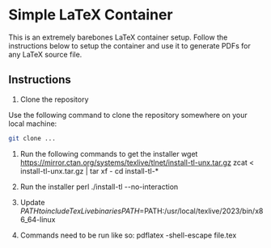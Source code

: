 # Simple LaTeX Container

This is an extremely barebones LaTeX container setup. Follow the instructions below to setup the container and use it to generate PDFs for any LaTeX source file. 

## Instructions

1. Clone the repository

Use the following command to clone the repository somewhere on your local machine:
```bash
git clone ...
```

1. Run the following commands to get the installer
wget https://mirror.ctan.org/systems/texlive/tlnet/install-tl-unx.tar.gz
zcat < install-tl-unx.tar.gz | tar xf -
cd install-tl-*

2. Run the installer
perl ./install-tl --no-interaction

3. Update $PATH to include TexLive binaries
PATH=$PATH:/usr/local/texlive/2023/bin/x86_64-linux

4. Commands need to be run like so:
pdflatex -shell-escape file.tex
